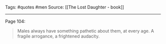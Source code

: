 Tags: #quotes  #men
Source: [[The Lost Daughter - book]]
********************************************************
Page 104:

> Males always have something pathetic about them, at every age. A fragile arrogance, a frightened audacity.